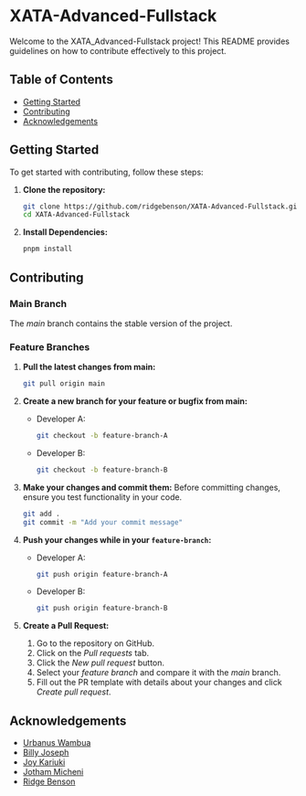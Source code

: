 # XATA-Advanced-Fullstack

Welcome to the XATA_Advanced-Fullstack project! This README provides guidelines on how to contribute effectively to this project.

## Table of Contents
- [Getting Started](#getting-started)
- [Contributing](#contributing)
- [Acknowledgements](#acknowledgements)

## Getting Started

To get started with contributing, follow these steps:

1. **Clone the repository:**
    ```bash
    git clone https://github.com/ridgebenson/XATA-Advanced-Fullstack.git
    cd XATA-Advanced-Fullstack
    ```

2. **Install Dependencies:**
    ```bash
    pnpm install
    ```

## Contributing

### Main Branch
The *main* branch contains the stable version of the project.

### Feature Branches
1. **Pull the latest changes from main:**
    ```bash
    git pull origin main
    ```

2. **Create a new branch for your feature or bugfix from main:**
    - Developer A:
        ```bash
        git checkout -b feature-branch-A
        ```
    - Developer B:
        ```bash
        git checkout -b feature-branch-B
        ```

3. **Make your changes and commit them:**
    Before committing changes, ensure you test functionality in your code.
    ```bash
    git add .
    git commit -m "Add your commit message"
    ```

4. **Push your changes while in your `feature-branch`:**
    - Developer A:
        ```sh
        git push origin feature-branch-A
        ```
    - Developer B:
        ```sh
        git push origin feature-branch-B
        ```

5. **Create a Pull Request:**
    1. Go to the repository on GitHub.
    2. Click on the *Pull requests* tab.
    3. Click the *New pull request* button.
    4. Select your *feature branch* and compare it with the *main* branch.
    5. Fill out the PR template with details about your changes and click *Create pull request*.

## Acknowledgements

- [Urbanus Wambua](https://github.com/urbanus-dev)
- [Billy Joseph](https://github.com/billyjoseph1)
- [Joy Kariuki](https://github.com/Nyakiojoy)
- [Jotham Micheni](https://github.com/jothammicheni)
- [Ridge Benson](https://github.com/ridgebenson/)